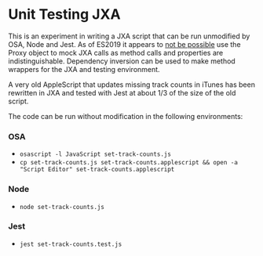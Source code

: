 # Unit Testing JXA

This is an experiment in writing a JXA script that can be run unmodified by OSA, Node and Jest. As of ES2019 it appears to [not be possible](https://stackoverflow.com/questions/56592950/mocking-jxa-calls-with-the-proxy-object) use the Proxy object to mock JXA calls as method calls and properties are indistinguishable. Dependency inversion can be used to make method wrappers for the JXA and testing environment. 

A very old AppleScript that updates missing track counts in iTunes has been rewritten in JXA and tested with Jest at about 1/3 of the size of the old script.

The code can be run without modification in the following environments:

### OSA

- `osascript -l JavaScript set-track-counts.js`
- `cp set-track-counts.js set-track-counts.applescript && open -a "Script Editor" set-track-counts.applescript`

### Node

- `node set-track-counts.js`

### Jest

- `jest set-track-counts.test.js`
